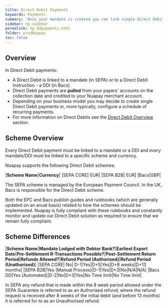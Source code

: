 ```yaml
---
title: Direct Debit Payments
keywords: Payments
summary: "Once your mandate is created you can link single Direct Debit or payment schedules to it."
sidebar: np_sidebar
permalink: np_ddpayments.html
folder: prodNuapay
toc: false
---
```


## Overview

In Direct Debit payments:

* A Direct Debit is linked to a mandate (in SEPA) or to a Direct Debit Instruction - a DDI (in Bacs).
* Direct Debit payments are **pulled** from your payers' accounts on the collection date and credited to your Nuapay merchant account.
* Depending on your business model you may decide to create single Direct Debit payments or, more typically, configure a schedule of recurring payments.
* For more information on Direct Debits see the [Direct Debit Overview](np_ddoverview.html) section.

## Scheme Overview

Every Direct Debit payment must be linked to a mandate or a DDI and every mandate/DDI must be linked to a specific scheme and currency.

Nuapay supports the following Direct Debit schemes:

|**Scheme Name**|**Currency**|
|SEPA CORE| EUR|
|SEPA B2B| EUR|
|Bacs|GBP|

The SEPA scheme is managed by the European Payment Council. In the UK, Bacs is responsible for the Direct Debit scheme.

Both the EPC and Bacs publish guides and rulebooks (which are generally updated on an anual basis) related to how the schemes should be implemented. Nuapay is fully compliant with these rulebooks and constantly monitor and update our Direct Debit solution as required to ensure that we remain fully compliant.


## Scheme Differences

|**Scheme Name**|**Mandate Lodged with Debtor Bank?**|**Earliest Export Date**|**Pre-Settlement R-Transactions Possible?**|**Post-Settlement Return Period**|**Refunds Allowed?**|**Refund Period (Authorised)**|**Refund Period (Unathorised)**|
|SEPA CORE|	No|	D-1|Yes|D+5|Yes|D+8 weeks|D+13 months|
|SEPA B2B|Yes (Manual Process)|D-1|Yes|D+3|No|N/A|N/A|
|Bacs DD|Yes (Automated)|D-2|No|D+3|Yes|No Time limit|No Time limit|

In SEPA any refund that is made within the 8 week period allowed under the SEPA Guarantee is referred to as an Authorised refund; where the refund request is received after 8 weeks of the initial debit (and before 13 months) it is referred for to as an Unauthorised refund.

